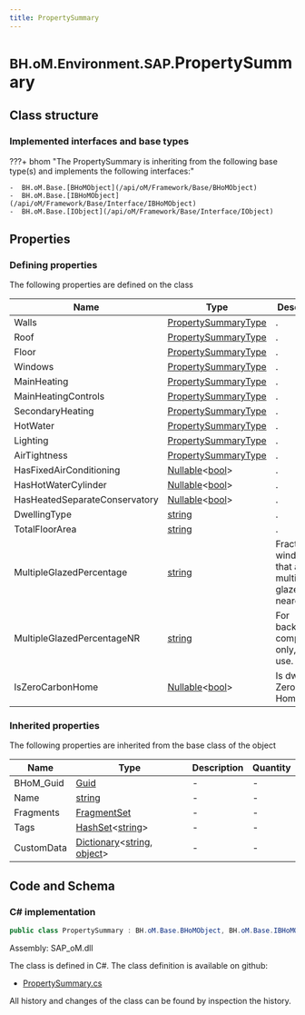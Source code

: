 ```yaml
---
title: PropertySummary
---
```


# <small>BH.oM.Environment.SAP.</small>**PropertySummary**



## Class structure

### Implemented interfaces and base types

???+ bhom "The PropertySummary is inheriting from the following base type(s) and implements the following interfaces:"

    -  BH.oM.Base.[BHoMObject](/api/oM/Framework/Base/BHoMObject)
    -  BH.oM.Base.[IBHoMObject](/api/oM/Framework/Base/Interface/IBHoMObject)
    -  BH.oM.Base.[IObject](/api/oM/Framework/Base/Interface/IObject)


## Properties



### Defining properties

The following properties are defined on the class

| Name             | Type             | Description      | Quantity         |
|------------------|------------------|------------------|------------------|
| Walls | [PropertySummaryType](/api/oM/Adapter/Environment/XML/PropertySummaryType) | . | - |
| Roof | [PropertySummaryType](/api/oM/Adapter/Environment/XML/PropertySummaryType) | . | - |
| Floor | [PropertySummaryType](/api/oM/Adapter/Environment/XML/PropertySummaryType) | . | - |
| Windows | [PropertySummaryType](/api/oM/Adapter/Environment/XML/PropertySummaryType) | . | - |
| MainHeating | [PropertySummaryType](/api/oM/Adapter/Environment/XML/PropertySummaryType) | . | - |
| MainHeatingControls | [PropertySummaryType](/api/oM/Adapter/Environment/XML/PropertySummaryType) | . | - |
| SecondaryHeating | [PropertySummaryType](/api/oM/Adapter/Environment/XML/PropertySummaryType) | . | - |
| HotWater | [PropertySummaryType](/api/oM/Adapter/Environment/XML/PropertySummaryType) | . | - |
| Lighting | [PropertySummaryType](/api/oM/Adapter/Environment/XML/PropertySummaryType) | . | - |
| AirTightness | [PropertySummaryType](/api/oM/Adapter/Environment/XML/PropertySummaryType) | . | - |
| HasFixedAirConditioning | [Nullable](https://learn.microsoft.com/en-us/dotnet/api/System.Nullable-1?view=netstandard-2.0)&lt;[bool](https://learn.microsoft.com/en-us/dotnet/api/System.Boolean?view=netstandard-2.0)&gt; | . | - |
| HasHotWaterCylinder | [Nullable](https://learn.microsoft.com/en-us/dotnet/api/System.Nullable-1?view=netstandard-2.0)&lt;[bool](https://learn.microsoft.com/en-us/dotnet/api/System.Boolean?view=netstandard-2.0)&gt; | . | - |
| HasHeatedSeparateConservatory | [Nullable](https://learn.microsoft.com/en-us/dotnet/api/System.Nullable-1?view=netstandard-2.0)&lt;[bool](https://learn.microsoft.com/en-us/dotnet/api/System.Boolean?view=netstandard-2.0)&gt; | . | - |
| DwellingType | [string](https://learn.microsoft.com/en-us/dotnet/api/System.String?view=netstandard-2.0) | . | - |
| TotalFloorArea | [string](https://learn.microsoft.com/en-us/dotnet/api/System.String?view=netstandard-2.0) | . | - |
| MultipleGlazedPercentage | [string](https://learn.microsoft.com/en-us/dotnet/api/System.String?view=netstandard-2.0) | Fraction of windows that are multiply glazed to nearest 1%. | - |
| MultipleGlazedPercentageNR | [string](https://learn.microsoft.com/en-us/dotnet/api/System.String?view=netstandard-2.0) | For backward compatibility only, do not use. | - |
| IsZeroCarbonHome | [Nullable](https://learn.microsoft.com/en-us/dotnet/api/System.Nullable-1?view=netstandard-2.0)&lt;[bool](https://learn.microsoft.com/en-us/dotnet/api/System.Boolean?view=netstandard-2.0)&gt; | Is dwelling a Zero Carbon Home?. | - |


### Inherited properties
The following properties are inherited from the base class of the object

| Name             | Type             | Description      | Quantity         |
|------------------|------------------|------------------|------------------|
| BHoM_Guid | [Guid](https://learn.microsoft.com/en-us/dotnet/api/System.Guid?view=netstandard-2.0) | - | - |
| Name | [string](https://learn.microsoft.com/en-us/dotnet/api/System.String?view=netstandard-2.0) | - | - |
| Fragments | [FragmentSet](/api/oM/Framework/Base/FragmentSet) | - | - |
| Tags | [HashSet](https://learn.microsoft.com/en-us/dotnet/api/System.Collections.Generic.HashSet-1?view=netstandard-2.0)&lt;[string](https://learn.microsoft.com/en-us/dotnet/api/System.String?view=netstandard-2.0)&gt; | - | - |
| CustomData | [Dictionary](https://learn.microsoft.com/en-us/dotnet/api/System.Collections.Generic.Dictionary-2?view=netstandard-2.0)&lt;[string](https://learn.microsoft.com/en-us/dotnet/api/System.String?view=netstandard-2.0), [object](https://learn.microsoft.com/en-us/dotnet/api/System.Object?view=netstandard-2.0)&gt; | - | - |


## Code and Schema

### C# implementation

``` C# title="C#"
public class PropertySummary : BH.oM.Base.BHoMObject, BH.oM.Base.IBHoMObject, BH.oM.Base.IObject
```

Assembly: SAP_oM.dll

The class is defined in C#. The class definition is available on github:

- [PropertySummary.cs](https://github.com/BHoM/SAP_Toolkit/blob/develop/SAP_oM/XML\PropertySummary.cs)

All history and changes of the class can be found by inspection the history.
